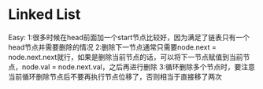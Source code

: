 # Linked List

Easy:
1:很多时候在head前面加一个start节点比较好，因为满足了链表只有一个head节点并需要删除的情况
2:删除下一节点通常只需要node.next = node.next.next就行，如果是删除当前节点的话，可以将下一节点赋值到当前节点，node.val = node.next.val，之后再进行删除
3:循环删除多个节点时，要注意当前循环删除节点后不要再执行节点位移了，否则相当于直接移了两次